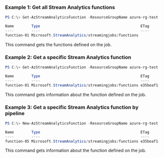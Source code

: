 ### Example 1: Get all Stream Analytics functions
```powershell
PS C:\> Get-AzStreamAnalyticsFunction -ResourceGroupName azure-rg-test -JobName sajob-01-pwsh

Name        Type                                              ETag
----        ----                                              ----
function-01 Microsoft.StreamAnalytics/streamingjobs/functions
```

This command gets the functions defined on the job.

### Example 2: Get a specific Stream Analytics function
```powershell
PS C:\> Get-AzStreamAnalyticsFunction -ResourceGroupName azure-rg-test -JobName sajob-01-pwsh -Name function-01

Name        Type                                              ETag
----        ----                                              ----
function-01 Microsoft.StreamAnalytics/streamingjobs/functions e35beaf1-8c6c-4b26-bafe-733835510f49
```

This command gets information about the function defined on the job.

### Example 3: Get a specific Stream Analytics function by pipeline
```powershell
PS C:\> New-AzStreamAnalyticsFunction -ResourceGroupName azure-rg-test -JobName sajob-01-portal -Name function-05 -File .\test\template-json\Function_JavascriptUdf.json | Get-AzStreamAnalyticsFunction

Name        Type                                              ETag
----        ----                                              ----
function-05 Microsoft.StreamAnalytics/streamingjobs/functions e35beaf1-8c6c-4b26-bafe-733835510f49
```

This command gets information about the function defined on the job.
